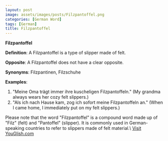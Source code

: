 ```yaml
---
layout: post
image: assets/images/posts/Filzpantoffel.png
categories: [German Word]
tags: [German]
title: Filzpantoffel
---
```


**Filzpantoffel**

**Definition**: A Filzpantoffel is a type of slipper made of felt.

**Opposite**: A Filzpantoffel does not have a clear opposite.

**Synonyms**: Filzpantinen, Filzschuhe

**Examples**:

1. "Meine Oma trägt immer ihre kuscheligen Filzpantoffeln." (My grandma always wears her cozy felt slippers.)
2. "Als ich nach Hause kam, zog ich sofort meine Filzpantoffeln an." (When I came home, I immediately put on my felt slippers.)

Please note that the word "Filzpantoffel" is a compound word made up of "Filz" (felt) and "Pantoffel" (slipper). It is commonly used in German-speaking countries to refer to slippers made of felt material.\ <a id="yg-widget-0" class="youglish-widget" data-query="Filzpantoffel" data-lang="german" data-components="8412" data-auto-start="0" data-bkg-color="theme_light" data-title="How%20to%20pronounce%20Filzpantoffel%20in%20German"  rel="nofollow" href="https://youglish.com">Visit YouGlish.com</a><script async src="https://youglish.com/public/emb/widget.js" charset="utf-8"></script>